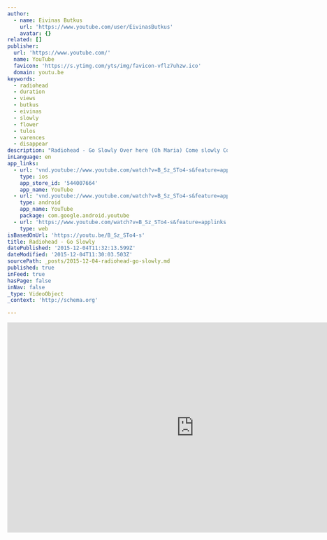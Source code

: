 ```yaml
---
author:
  - name: Eivinas Butkus
    url: 'https://www.youtube.com/user/EivinasButkus'
    avatar: {}
related: []
publisher:
  url: 'https://www.youtube.com/'
  name: YouTube
  favicon: 'https://s.ytimg.com/yts/img/favicon-vflz7uhzw.ico'
  domain: youtu.be
keywords:
  - radiohead
  - duration
  - views
  - butkus
  - eivinas
  - slowly
  - flower
  - tulos
  - varences
  - disappear
description: "Radiohead - Go Slowly Over here (Oh Maria) Come slowly Come slowly to me I've been waiting Patient Patiently I didn't care (I didn't know it) But now I can see That there's a way out That there's a way out That there's a way out That there's a way out Video footage from Stanley Kubrick's \"2001: A Space Odyssey\""
inLanguage: en
app_links:
  - url: 'vnd.youtube://www.youtube.com/watch?v=B_Sz_STo4-s&feature=applinks'
    type: ios
    app_store_id: '544007664'
    app_name: YouTube
  - url: 'vnd.youtube://www.youtube.com/watch?v=B_Sz_STo4-s&feature=applinks'
    type: android
    app_name: YouTube
    package: com.google.android.youtube
  - url: 'https://www.youtube.com/watch?v=B_Sz_STo4-s&feature=applinks'
    type: web
isBasedOnUrl: 'https://youtu.be/B_Sz_STo4-s'
title: Radiohead - Go Slowly
datePublished: '2015-12-04T11:32:13.599Z'
dateModified: '2015-12-04T11:30:03.503Z'
sourcePath: _posts/2015-12-04-radiohead-go-slowly.md
published: true
inFeed: true
hasPage: false
inNav: false
_type: VideoObject
_context: 'http://schema.org'

---
```

<iframe src="https://cdn.embedly.com/widgets/media.html?src=https%3A%2F%2Fwww.youtube.com%2Fembed%2FB_Sz_STo4-s%3Ffeature%3Doembed&amp;url=https%3A%2F%2Fwww.youtube.com%2Fwatch%3Fv%3DB_Sz_STo4-s%26feature%3Dyoutu.be&amp;image=https%3A%2F%2Fi.ytimg.com%2Fvi%2FB_Sz_STo4-s%2Fhqdefault.jpg&amp;key=b7d04c9b404c499eba89ee7072e1c4f7&amp;type=text%2Fhtml&amp;schema=youtube" width="854" height="480" scrolling="no" frameborder="0" allowfullscreen="allowfullscreen" style=""></iframe>